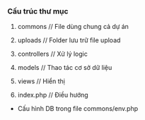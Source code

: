 ### Cấu trúc thư mục

1. commons // File dùng chung cả dự án
2. uploads // Folder lưu trữ file upload

3. controllers // Xử lý logic
4. models // Thao tác cơ sở dữ liệu
5. views // Hiển thị
6. index.php // Điều hướng


- Cấu hình DB trong file commons/env.php